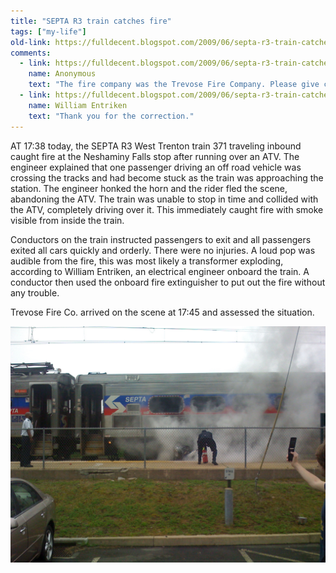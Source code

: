 ```yaml
---
title: "SEPTA R3 train catches fire"
tags: ["my-life"]
old-link: https://fulldecent.blogspot.com/2009/06/septa-r3-train-catches-fire.html
comments:
  - link: https://fulldecent.blogspot.com/2009/06/septa-r3-train-catches-fire.html#comment-7340304375712869915
    name: Anonymous
    text: "The fire company was the Trevose Fire Company. Please give credit where due."
  - link: https://fulldecent.blogspot.com/2009/06/septa-r3-train-catches-fire.html#comment-3429785539174193987
    name: William Entriken
    text: "Thank you for the correction."
---
```


AT 17:38 today, the SEPTA R3 West Trenton train 371 traveling inbound caught fire at the Neshaminy Falls stop after running over an ATV. The engineer explained that one passenger driving an off road vehicle was crossing the tracks and had become stuck as the train was approaching the station. The engineer honked the horn and the rider fled the scene, abandoning the ATV. The train was unable to stop in time and collided with the ATV, completely driving over it. This immediately caught fire with smoke visible from inside the train.

Conductors on the train instructed passengers to exit and all passengers exited all cars quickly and orderly. There were no injuries. A loud pop was audible from the fire, this was most likely a transformer exploding, according to William Entriken, an electrical engineer onboard the train. A conductor then used the onboard fire extinguisher to put out the fire without any trouble.

Trevose Fire Co. arrived on the scene at 17:45 and assessed the situation.

![SEPTA R3 train fire](assets/images/2009-06-11-septa-r3-train-catches-fire.jpg)
